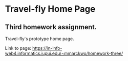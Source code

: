 # Travel-fly Home Page

## Third homework assignment.

Travel-fly's prototype home page.

Link to page:
https://in-info-web4.informatics.iupui.edu/~mmarckwo/homework-three/
